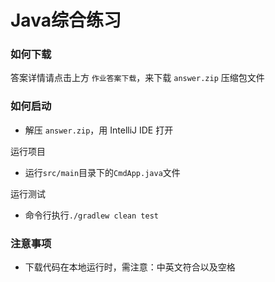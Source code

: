# Java综合练习

### 如何下载 
答案详情请点击上方 `作业答案下载`，来下载 `answer.zip` 压缩包文件

### 如何启动
- 解压 `answer.zip`，用 IntelliJ IDE 打开

运行项目

- 运行`src/main`目录下的`CmdApp.java`文件

运行测试

- 命令行执行`./gradlew clean test`

### 注意事项

- 下载代码在本地运行时，需注意：中英文符合以及空格
